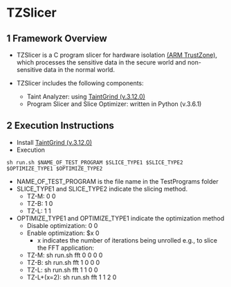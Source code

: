 # TZSlicer

## 1 Framework Overview
 - TZSlicer is a C program slicer for hardware isolation [(ARM TrustZone)](http://infocenter.arm.com/help/index.jsp?topic=/com.arm.doc.prd29-genc-009492c/index.html), which processes the sensitive data in the secure world and non-sensitive data in the normal world.

 - TZSlicer includes the following components:
   - Taint Analyzer: using [TaintGrind (v.3.12.0)](https://github.com/wmkhoo/taintgrind)
   - Program Slicer and Slice Optimizer: written in Python (v.3.6.1)


## 2 Execution Instructions
 - Install [TaintGrind (v.3.12.0)](https://github.com/wmkhoo/taintgrind)
 - Execution
```
sh run.sh $NAME_OF_TEST_PROGRAM $SLICE_TYPE1 $SLICE_TYPE2 $OPTIMIZE_TYPE1 $OPTIMIZE_TYPE2
```
   - NAME_OF_TEST_PROGRAM is the file name in the TestPrograms folder
   - SLICE_TYPE1 and SLICE_TYPE2 indicate the slicing method.
     - TZ-M: 0 0
     - TZ-B: 1 0
     - TZ-L: 1 1
   - OPTIMIZE_TYPE1 and OPTIMIZE_TYPE1 indicate the optimization method
     - Disable optimization: 0 0
     - Enable optimization: $x 0
       - x indicates the number of iterations being unrolled
   e.g., to slice the FFT application:
     - TZ-M: sh run.sh fft 0 0 0 0
     - TZ-B: sh run.sh fft 1 0 0 0
     - TZ-L: sh run.sh fft 1 1 0 0
     - TZ-L+(x=2): sh run.sh fft 1 1 2 0
